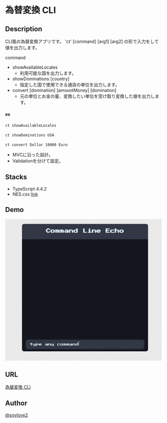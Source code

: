# 為替変換 CLI

## Description
CLI風の為替変換アプリです。
'ct' [command] [arg1] [arg2] の形で入力をして値を出力します。

command
 - showAvailableLocales
   - 利用可能な国を出力します。
 - showDominations [country]
   - 指定した国で使用できる通貨の単位を出力します。
 - convert [domination] [amountMoney] [domination]
    - 元の単位とお金の量、変換したい単位を受け取り変換した値を出力します。
#### ex
 `ct showAvailableLocales`

 `ct showDominations USA`

 `ct convert Dollar 10000 Euro`

- MVCに沿った設計。
- Validationを分けて設定。

## Stacks
 - TypeScript 4.4.2
 - NES.css [link](https://nostalgic-css.github.io/NES.css/)
  
## Demo
![demo](./demo.gif)


## URL
[為替変換 CLI](https://exchange-soysan.vercel.app/)

## Author
[@soylove2](https://twitter.com/soylove2)
